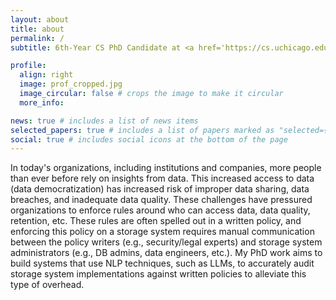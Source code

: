 ```yaml
---
layout: about
title: about
permalink: /
subtitle: 6th-Year CS PhD Candidate at <a href='https://cs.uchicago.edu/'>The University of Chicago</a>. Advised by <a href='https://sanjayk.io/'>Sanjay Krishnan</a>.

profile:
  align: right
  image: prof_cropped.jpg
  image_circular: false # crops the image to make it circular
  more_info: 

news: true # includes a list of news items
selected_papers: true # includes a list of papers marked as "selected={true}"
social: true # includes social icons at the bottom of the page
---
```


In today's organizations, including institutions and companies, more people than ever before rely on insights from data. This increased access to data (data democratization) has increased risk of improper data sharing, data breaches, and inadequate data quality. These challenges have pressured organizations to enforce rules around who can access data, data quality, retention, etc. These rules are often spelled out in a written policy, and enforcing this policy on a storage system requires manual communication between the policy writers (e.g., security/legal experts) and storage system administrators (e.g., DB admins, data engineers, etc.). My PhD work aims to build systems that use NLP techniques, such as LLMs, to accurately audit storage system implementations against written policies to alleviate this type of overhead.

